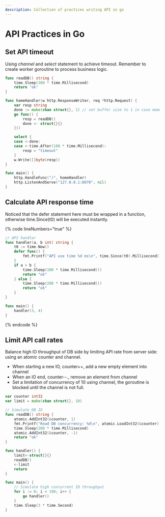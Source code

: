 ```yaml
---
description: Collection of practices writing API in go
---
```


# API Practices in Go

## Set API timeout

Using _channel_ and _select_ statement to achieve timeout. Remember to create worker goroutine to process business logic.

```go
func readDB() string {
	time.Sleep(300 * time.Millisecond)
	return "ok"
}

func homeHandler(w http.ResponseWriter, req *http.Request) {
	var resp string
	done := make(chan struct{}, 1) // set buffer size to 1 in case memory leak
	go func() {
		resp = readDB()
		done <- struct{}{}
	}()

	select {
	case <-done:
	case <-time.After(100 * time.Millisecond):
		resp = "timeout"
	}
	w.Write([]byte(resp))
}

func main() {
	http.HandleFunc("/", homeHandler)
	http.ListenAndServe("127.0.0.1:8070", nil)
}
```

## Calculate API response time

Noticed that the defer statement here must be wrapped in a function, otherwise time.Since(t0) will be executed instantly.

{% code lineNumbers="true" %}
```go
// API handler
func handler(a, b int) string {
    t0 := time.Now()
    defer func() {
        fmt.Printf("API use time %d ms\n", time.Since(t0).Millisecond()) 
    }
    if a > b {
        time.Sleep(100 * time.Millisecond())
        return "ok"
    } else {
        time.Sleep(200 * time.Millisecond())
        return "ok"
    }
}

func main() {
    handler(3, 4)
}
```
{% endcode %}

## Limit API call rates

Balance high IO throughput of DB side by limiting API rate from server side: using an atomic counter and channel.

* When starting a new IO, counter++, add a new empty element into channel
* When an IO end, counter--., remove an element from channel
* Set a limitation of concurrency of 10 using channel, the goroutine is blocked until the channel is not full.

```go
var counter int32
var limit = make(chan struct{}, 10)

// Simulate DB IO
func readDB() string {
    atomic.AddInt32(&counter, 1)
    fmt.Printf("Read DB concurrency: %d\n", atomic.LoadInt32(&counter))
    time.Sleep(200 * time.Millisecond)
    atomic.AddInt32(&counter, -1)
    return "ok"
}

func handler() {
    limit<-struct{}{}
    readDB()
    <-limit
    return
}

func main() {
    // Simulate high concurrent IO throughput
    for i := 0; i < 100; i++ {
        go handler()
    }
    time.Sleep(3 * time.Second)
}
```
